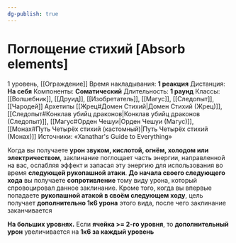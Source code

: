 ```yaml
---
dg-publish: true
---
```

# Поглощение стихий [Absorb elements]
1 уровень, [[Ограждение]]
Время накладывания: **1 реакция**
Дистанция: **На себя**
Компоненты: **Соматический**
Длительность: **1 раунд**
Классы: [[Волшебник]], [[Друид]], [[Изобретатель]], [[Магус]], [[Следопыт]], [[Чародей]]
Архетипы [[Жрец#Домен Стихий|Домен Стихий (Жрец)]], [[Следопыт#Конклав убийц драконов|Конклав убийц драконов (Следопыт)]], [[Магус#Орден Чешуи|Орден Чешуи (Магус)]], [[Монах#Путь Четырёх стихий (кастомный)|Путь Четырёх стихий (Монах)]]
Источники: «Xanathar's Guide to Everything»

Когда вы получаете **урон звуком, кислотой, огнём, холодом или электричеством**, заклинание поглощает часть энергии, направленной на вас, ослабляя эффект и запасая эту энергию для использования во время **следующей рукопашной атаки**. **До начала своего следующего хода** вы получаете **сопротивление** тому виду урона, который спровоцировал данное заклинание. Кроме того, когда вы впервые попадаете **рукопашной атакой в своём следующем ходу**, цель получает **дополнительно 1к6 урона** этого вида, после чего заклинание заканчивается

**На больших уровнях.** Если **ячейка >= 2-го уровня**, то **дополнительный урон** увеличивается на **1к6 за каждый уровень**